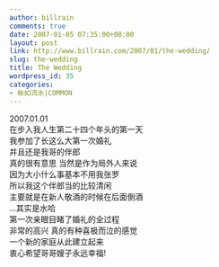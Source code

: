 ```yaml
---
author: billrain
comments: true
date: 2007-01-05 07:35:00+00:00
layout: post
link: http://www.billrain.com/2007/01/the-wedding/
slug: the-wedding
title: The Wedding
wordpress_id: 35
categories:
- 帐如流水|COMMON
---
```


2007.01.01  
在步入我人生第二十四个年头的第一天  
我参加了长这么大第一次婚礼  
并且还是我哥的伴郎  
真的很有意思 当然是作为局外人来说  
因为大小什么事基本不用我张罗  
所以我这个伴郎当的比较清闲  
主要就是在新人敬酒的时候在后面倒酒  
...其实是水哈  
第一次亲眼目睹了婚礼的全过程  
非常的高兴 真的有种喜极而泣的感觉  
一个新的家庭从此建立起来  
衷心希望哥哥嫂子永远幸福!
